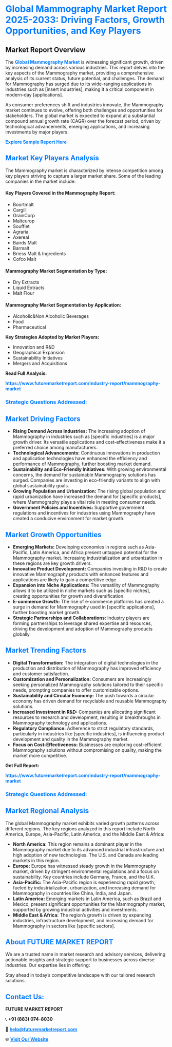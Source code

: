 <h1 style="color: #007BFF;">Global Mammography Market Report 2025-2033: Driving Factors, Growth Opportunities, and Key Players</h1>

<section id="overview">
<h2>Market Report Overview</h2>
<p>The <a href="https://www.futuremarketreport.com/industry-report/mammography-market" style="color: #007BFF; text-decoration: none;"><strong>Global Mammography Market</strong></a> is witnessing significant growth, driven by increasing demand across various industries. This report delves into the key aspects of the Mammography market, providing a comprehensive analysis of its current status, future potential, and challenges. The demand for Mammography has surged due to its wide-ranging applications in industries such as [insert industries], making it a critical component in modern-day [applications].</p>
<p>As consumer preferences shift and industries innovate, the Mammography market continues to evolve, offering both challenges and opportunities for stakeholders. The global market is expected to expand at a substantial compound annual growth rate (CAGR) over the forecast period, driven by technological advancements, emerging applications, and increasing investments by major players.</p>
</section>

<section id="overview">
<p><a href="https://www.futuremarketreport.com/request-sample/reportId=34901" style="color: #007BFF; text-decoration: none;"><strong>Explore Sample Report Here</strong></a></p>
</section>

<section id="key-players">
<h2 style="color: #007BFF;">Market Key Players Analysis</h2>
<p>The Mammography market is characterized by intense competition among key players striving to capture a larger market share. Some of the leading companies in the market include:</p>
<h4>Key Players Covered in the Mammography Report:</h4>
<ul><li>Boortmalt</li><li>Cargill</li><li>GrainCorp</li><li>Malteurop</li><li>Soufflet</li><li>Agraria</li><li>Axereal</li><li>Bairds Malt</li><li>Barmalt</li><li>Briess Malt &amp; Ingredients</li><li>Cofco Malt</li></ul>
<h4>Mammography Market Segmentation by Type:</h4>
<ul><li>Dry Extracts</li><li>Liquid Extracts</li><li>Malt Flour</li></ul>

<h4>Mammography Market Segmentation by Application:</h4>
<ul><li>Alcoholic&amp;Non Alcoholic Beverages</li><li>Food</li><li>Pharmaceutical</li></ul>
<p><strong>Key Strategies Adopted by Market Players:</strong></p>
<ul>
<li>Innovation and R&D</li>
<li>Geographical Expansion</li>
<li>Sustainability Initiatives</li>
<li>Mergers and Acquisitions</li>
</ul>
</section>

<section>
<p><strong>Read Full Analysis: </strong></p><a href="https://www.futuremarketreport.com/industry-report/mammography-market" style="color: #007BFF; text-decoration: none;"><strong>https://www.futuremarketreport.com/industry-report/mammography-market</strong></a>
<h3 style="color: #007BFF;">Strategic Questions Addressed:</h3>
</section>

<section id="driving-factors">
<h2 style="color: #007BFF;">Market Driving Factors</h2>
<ul>
<li><strong>Rising Demand Across Industries:</strong> The increasing adoption of Mammography in industries such as [specific industries] is a major growth driver. Its versatile applications and cost-effectiveness make it a preferred choice among manufacturers.</li>
<li><strong>Technological Advancements:</strong> Continuous innovations in production and application technologies have enhanced the efficiency and performance of Mammography, further boosting market demand.</li>
<li><strong>Sustainability and Eco-Friendly Initiatives:</strong> With growing environmental concerns, the demand for sustainable Mammography solutions has surged. Companies are investing in eco-friendly variants to align with global sustainability goals.</li>
<li><strong>Growing Population and Urbanization:</strong> The rising global population and rapid urbanization have increased the demand for [specific products], where Mammography plays a vital role in meeting consumer needs.</li>
<li><strong>Government Policies and Incentives:</strong> Supportive government regulations and incentives for industries using Mammography have created a conducive environment for market growth.</li>
</ul>
</section>

<section id="growth-opportunities">
<h2 style="color: #007BFF;">Market Growth Opportunities</h2>
<ul>
<li><strong>Emerging Markets:</strong> Developing economies in regions such as Asia-Pacific, Latin America, and Africa present untapped potential for the Mammography market. Increasing industrialization and urbanization in these regions are key growth drivers.</li>
<li><strong>Innovative Product Development:</strong> Companies investing in R&D to create innovative Mammography products with enhanced features and applications are likely to gain a competitive edge.</li>
<li><strong>Expansion into Niche Applications:</strong> The versatility of Mammography allows it to be utilized in niche markets such as [specific niches], creating opportunities for growth and diversification.</li>
<li><strong>E-commerce Growth:</strong> The rise of e-commerce platforms has created a surge in demand for Mammography used in [specific applications], further boosting market growth.</li>
<li><strong>Strategic Partnerships and Collaborations:</strong> Industry players are forming partnerships to leverage shared expertise and resources, driving the development and adoption of Mammography products globally.</li>
</ul>
</section>

<section id="trending-factors">
<h2 style="color: #007BFF;">Market Trending Factors</h2>
<ul>
<li><strong>Digital Transformation:</strong> The integration of digital technologies in the production and distribution of Mammography has improved efficiency and customer satisfaction.</li>
<li><strong>Customization and Personalization:</strong> Consumers are increasingly seeking personalized Mammography solutions tailored to their specific needs, prompting companies to offer customizable options.</li>
<li><strong>Sustainability and Circular Economy:</strong> The push towards a circular economy has driven demand for recyclable and reusable Mammography solutions.</li>
<li><strong>Increased Investment in R&D:</strong> Companies are allocating significant resources to research and development, resulting in breakthroughs in Mammography technology and applications.</li>
<li><strong>Regulatory Compliance:</strong> Adherence to strict regulatory standards, particularly in industries like [specific industries], is influencing product development and quality in the Mammography market.</li>
<li><strong>Focus on Cost-Effectiveness:</strong> Businesses are exploring cost-efficient Mammography solutions without compromising on quality, making the market more competitive.</li>
</ul>
</section>

<section>
<p><strong>Get Full Report: </strong></p><a href="https://www.futuremarketreport.com/industry-report/mammography-market" style="color: #007BFF; text-decoration: none;"><strong>https://www.futuremarketreport.com/industry-report/mammography-market</strong></a>
<h3 style="color: #007BFF;">Strategic Questions Addressed:</h3>
</section>


<section id="regional-analysis">
<h2 style="color: #007BFF;">Market Regional Analysis</h2>
<p>The global Mammography market exhibits varied growth patterns across different regions. The key regions analyzed in this report include North America, Europe, Asia-Pacific, Latin America, and the Middle East & Africa:</p>
<ul>
<li><strong>North America:</strong> This region remains a dominant player in the Mammography market due to its advanced industrial infrastructure and high adoption of new technologies. The U.S. and Canada are leading markets in this region.</li>
<li><strong>Europe:</strong> Europe has witnessed steady growth in the Mammography market, driven by stringent environmental regulations and a focus on sustainability. Key countries include Germany, France, and the U.K.</li>
<li><strong>Asia-Pacific:</strong> The Asia-Pacific region is experiencing rapid growth, fueled by industrialization, urbanization, and increasing demand for Mammography in countries like China, India, and Japan.</li>
<li><strong>Latin America:</strong> Emerging markets in Latin America, such as Brazil and Mexico, present significant opportunities for the Mammography market, supported by growing industrial activities and investments.</li>
<li><strong>Middle East & Africa:</strong> The region’s growth is driven by expanding industries, infrastructure development, and increasing demand for Mammography in sectors like [specific sectors].</li>
</ul>
</section>

<footer>
<h2 style="color: #007BFF;">About FUTURE MARKET REPORT</h2>
<p>We are a trusted name in market research and advisory services, delivering actionable insights and strategic support to businesses across diverse industries. Our expertise lies in offering:</p>

<p>Stay ahead in today’s competitive landscape with our tailored research solutions.</p>

<h2 style="color: #007BFF;">Contact Us:</h2>
<p><strong>FUTURE MARKET REPORT</strong></p>
<p>📞 <strong>+91 (883) 074-8030</strong></p>
<p>📧 <strong><a href="mailto:help@futuremarketreport.com" style="color: #007BFF;">help@futuremarketreport.com</a></strong></p>
<p>🌐 <strong><a href="https://www.futuremarketreport.com/" style="color: #007BFF;">Visit Our Website</a></strong></p>
</footer>